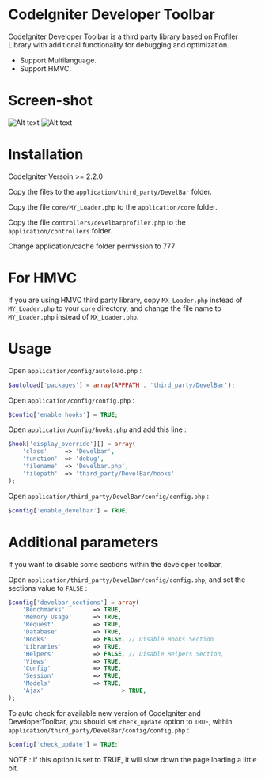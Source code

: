 # CodeIgniter Developer Toolbar

CodeIgniter Developer Toolbar is a third party library based on Profiler Library with additional functionality for debugging and optimization.

- Support Multilanguage.
- Support HMVC.

# Screen-shot

![Alt text](https://raw.githubusercontent.com/JCSama/CodeIgniter-develbar/gh-pages/images/Screen-Shot-develbar.png "Developer Toolbar")
![Alt text](https://raw.githubusercontent.com/JCSama/CodeIgniter-develbar/gh-pages/images/Screen-Shot-develbar-profiler.png "Developer Toolbar Profiler")

# Installation

CodeIgniter Versoin >= 2.2.0

Copy the files to the `application/third_party/DevelBar` folder.

Copy the file `core/MY_Loader.php` to the `application/core` folder.

Copy the file `controllers/develbarprofiler.php` to the `application/controllers` folder.

Change application/cache folder permission to 777

# For HMVC

If you are using HMVC third party library, copy `MX_Loader.php` instead of `MY_Loader.php` to your `core` directory,
and change the file name to `MY_Loader.php` instead of `MX_Loader.php`.

# Usage

Open `application/config/autoload.php` :

```php
$autoload['packages'] = array(APPPATH . 'third_party/DevelBar');
```

Open `application/config/config.php` :

```php
$config['enable_hooks'] = TRUE;
```

Open `application/config/hooks.php` and add this line :

```php
$hook['display_override'][] = array(
	'class'  	=> 'Develbar',
    'function' 	=> 'debug',
    'filename' 	=> 'Develbar.php',
    'filepath' 	=> 'third_party/DevelBar/hooks'
);
```

Open `application/third_party/DevelBar/config/config.php` :

```php
$config['enable_develbar'] = TRUE;
```

# Additional parameters

If you want to disable some sections within the developer toolbar,

Open `application/third_party/DevelBar/config/config.php`, and set the sections value to `FALSE` :

```php
$config['develbar_sections'] = array(
	'Benchmarks' 		=> TRUE,
    'Memory Usage'	   	=> TRUE,
    'Request'   		=> TRUE,
    'Database'			=> TRUE,
    'Hooks'				=> FALSE, // Disable Hooks Section
    'Libraries'			=> TRUE,
    'Helpers' 			=> FALSE, // Disable Helpers Section,
    'Views' 			=> TRUE,
    'Config' 			=> TRUE,
    'Session' 			=> TRUE,
    'Models' 			=> TRUE,
    'Ajax'                      > TRUE,
);
```
To auto check for available new version of CodeIgniter and DeveloperToolbar, you should set `check_update` option to `TRUE`,
within `application/third_party/DevelBar/config/config.php` :

```php
$config['check_update'] = TRUE;
```

NOTE : if this option is set to TRUE, it will slow down the page loading a little bit.
